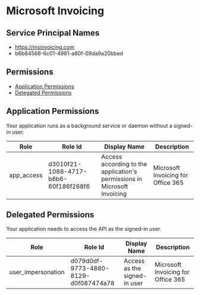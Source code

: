 # Microsoft Invoicing
## Service Principal Names
- https://msinvoicing.com
- b6b84568-6c01-4981-a80f-09da9a20bbed

 ## Permissions
- [Application Permissions](#application-permissions)
- [Delegated Permissions](#delegated-permissions)

## Application Permissions
Your application runs as a background service or daemon without a signed-in user.

| Role | Role Id | Display Name | Description |
|---|---|---|---|
| app_access | d3010f21-1088-4717-b6b6-60f186f268f6 | Access according to the application's permissions in Microsoft Invoicing | Microsoft Invoicing for Office 365 |

## Delegated Permissions
Your application needs to access the API as the signed-in user. 

| Role | Role Id | Display Name | Description |
|---|---|---|---|
| user_impersonation | d079d0df-9773-4880-8129-d0f087474a78 | Access as the signed-in user | Microsoft Invoicing for Office 365 |

